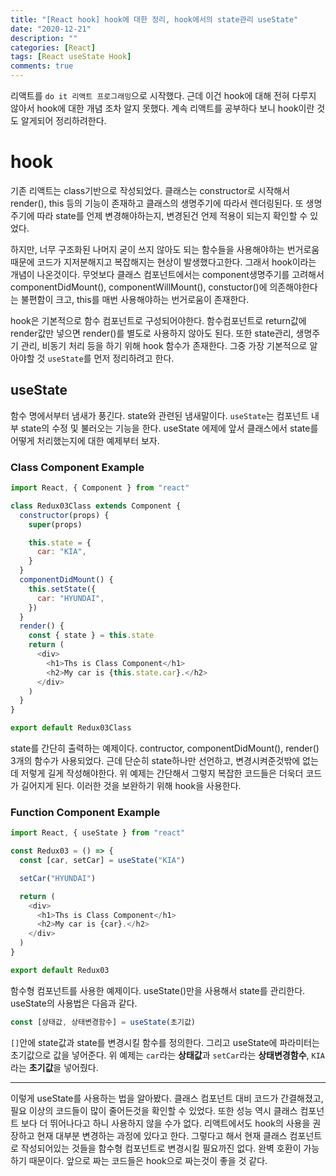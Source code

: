 ```yaml
---
title: "[React hook] hook에 대한 정리, hook에서의 state관리 useState"
date: "2020-12-21"
description: ""
categories: [React]
tags: [React useState Hook]
comments: true
---
```


리액트를 `do it 리액트 프로그래밍`으로 시작했다. 근데 이건 hook에 대해 전혀 다루지 않아서 hook에 대한 개념 조차 알지 못했다. 계속 리액트를 공부하다 보니 hook이란 것도 알게되어 정리하려한다.

# hook

기존 리액트는 class기반으로 작성되었다. 클래스는 constructor로 시작해서 render(), this 등의 기능이 존재하고 클래스의 생명주기에 따라서 렌더링된다. 또 생명주기에 따라 state를 언제 변경해야하는지, 변경된건 언제 적용이 되는지 확인할 수 있었다.

하지만, 너무 구조화된 나머지 굳이 쓰지 않아도 되는 함수들을 사용해야하는 번거로움 때문에 코드가 지저분해지고 복잡해지는 현상이 발생했다고한다. 그래서 hook이라는 개념이 나온것이다. 무엇보다 클래스 컴포넌트에서는 component생명주기를 고려해서 componentDidMount(), componentWillMount(), constuctor()에 의존해야한다는 불편함이 크고, this를 매번 사용해야하는 번거로움이 존재한다.

hook은 기본적으로 함수 컴포넌트로 구성되어야한다. 함수컴포넌트로 return값에 render값만 넣으면 render()를 별도로 사용하지 않아도 된다. 또한 state관리, 생명주기 관리, 비동기 처리 등을 하기 위해 hook 함수가 존재한다. 그중 가장 기본적으로 알아야할 것 `useState`를 먼저 정리하려고 한다.

## useState

함수 명에서부터 냄새가 풍긴다. state와 관련된 냄새말이다. `useState`는 컴포넌트 내부 state의 수정 및 불러오는 기능을 한다. useState 에제에 앞서 클래스에서 state를 어떻게 처리했는지에 대한 예제부터 보자.

### Class Component Example

```js
import React, { Component } from "react"

class Redux03Class extends Component {
  constructor(props) {
    super(props)

    this.state = {
      car: "KIA",
    }
  }
  componentDidMount() {
    this.setState({
      car: "HYUNDAI",
    })
  }
  render() {
    const { state } = this.state
    return (
      <div>
        <h1>Ths is Class Component</h1>
        <h2>My car is {this.state.car}.</h2>
      </div>
    )
  }
}

export default Redux03Class
```

state를 간단히 출력하는 예제이다. contructor, componentDidMount(), render() 3개의 함수가 사용되었다. 근데 단순히 state하나만 선언하고, 변경시켜준것밖에 없는데 저렇게 길게 작성해야한다. 위 예제는 간단해서 그렇지 복잡한 코드들은 더욱더 코드가 길어지게 된다. 이러한 것을 보완하기 위해 hook을 사용한다.

### Function Component Example

```js
import React, { useState } from "react"

const Redux03 = () => {
  const [car, setCar] = useState("KIA")

  setCar("HYUNDAI")

  return (
    <div>
      <h1>Ths is Class Component</h1>
      <h2>My car is {car}.</h2>
    </div>
  )
}

export default Redux03
```

함수형 컴포넌트를 사용한 예제이다. useState()만을 사용해서 state를 관리한다. useState의 사용법은 다음과 같다.

```js
const [상태값, 상태변경함수] = useState(초기값)
```

`[]`안에 state값과 state를 변경시킬 함수를 정의한다. 그리고 useState에 파라미터는 초기값으로 값을 넣어준다. 위 예제는 `car`라는 **상태값**과 `setCar`라는 **상태변경함수**, `KIA`라는 **초기값**을 넣어줬다.

---

이렇게 useState를 사용하는 법을 알아봤다. 클래스 컴포넌트 대비 코드가 간결해졌고, 필요 이상의 코드들이 많이 줄어든것을 확인할 수 있었다. 또한 성능 역시 클래스 컴포넌트 보다 더 뛰어나다고 하니 사용하지 않을 수가 없다. 리액트에서도 hook의 사용을 권장하고 현재 대부분 변경하는 과정에 있다고 한다. 그렇다고 해서 현재 클래스 컴포넌트로 작성되어있는 것들을 함수형 컴포넌트로 변경시킬 필요까진 없다. 완벽 호환이 가능하기 때문이다. 앞으로 짜는 코드들은 hook으로 짜는것이 좋을 것 같다.
